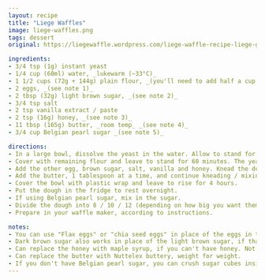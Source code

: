 ```yaml
---
layout: recipe
title: "Liege Waffles"
image: liege-waffles.png
tags: dessert
original: https://liegewaffle.wordpress.com/liege-waffle-recipe-liege-gaufre-recette/

ingredients:
- 3/4 tsp (1g) instant yeast
- 1/4 cup (60ml) water, _lukewarm (~33°C)_
- 1 1/2 cups (72g + 144g) plain flour, _(you'll need to add half a cup at first, then the rest later, that's why it's split)_
- 2 eggs, _(see note 1)_
- 2 tbsp (32g) light brown sugar, _(see note 2)_
- 3/4 tsp salt
- 2 tsp vanilla extract / paste
- 2 tsp (16g) honey, _(see note 3)_
- 11 tbsp (165g) butter, _room temp_ _(see note 4)_
- 3/4 cup Belgian pearl sugar _(see note 5)_

directions:
- In a large bowl, dissolve the yeast in the water. Allow to stand for 5 minutes. Add 1/2 cup of flour (72g) and one egg. Mix to combine.
- Cover with remaining flour and leave to stand for 60 minutes. The yeast mixture should bubble through.
- Add the other egg, brown sugar, salt, vanilla and honey. Knead the dough or stir with a stiff wooden spoon until it's uniformly mixed, and a bit stretchy ~15 minutes. Or you can use a stand mixer's paddle attachment or dough hook for about the same time.
- Add the butter, 1 tablespoon at a time, and continue kneading / mixing until the butter is evenly distributed.
- Cover the bowl with plastic wrap and leave to rise for 4 hours.
- Put the dough in the fridge to rest overnight.
- If using Belgian pearl sugar, mix in the sugar.
- Divide the dough into 8 / 10 / 12 (depending on how big you want them) portions, and roll in white sugar if you aren't using Belgian sugar (see note 5). Leave to rise for 90 minutes.
- Prepare in your waffle maker, according to instructions.

notes:
- You can use "Flax eggs" or "chia seed eggs" in place of the eggs in this recipe, if you want to make it egg-free / vegan.
- Dark brown sugar also works in place of the light brown sugar, if that's all you have.
- Can replace the honey with maple syrup, if you can't have honey. Not sure of the weight equivalent though, as I haven't weighed 2 tablespoons of maple syrup.
- Can replace the butter with Nuttelex buttery, weight for weight.
- If you don't have Belgian pearl sugar, you can crush sugar cubes inside a ziplock bag to make makeshift pearl sugar. Otherwise, keep 120g white sugar in a bowl and coat the waffle balls before placing in the waffle maker.
---
```


